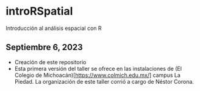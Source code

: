 # introRSpatial

Introducción al análisis espacial con R 

## Septiembre 6, 2023
- Creación de este repositorio
- Esta primera versión del taller se ofrece en las instalaciones de (El Colegio de Michoacán)[https://www.colmich.edu.mx/] campus La Piedad. La organización de este taller corrió a cargo de Néstor Corona.
